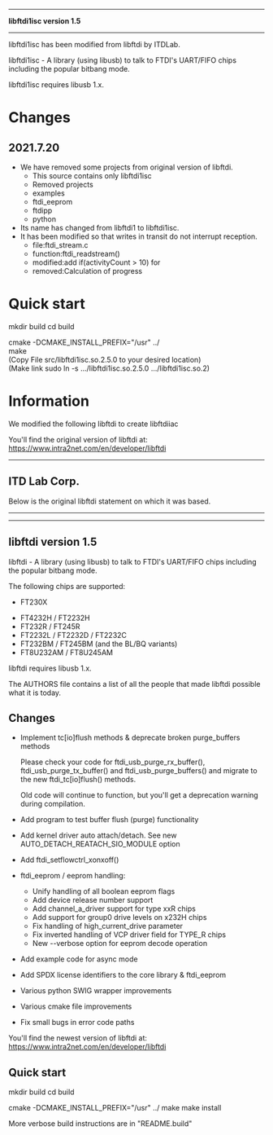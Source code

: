 ***
**libftdi1isc version 1.5**
***

libftdi1isc has been modified from libftdi by ITDLab.

libftdi1isc - A library (using libusb) to talk to FTDI's UART/FIFO chips
including the popular bitbang mode.

libftdi1isc requires libusb 1.x.

# Changes
## 2021.7.20
 - We have removed some projects from original version of libftdi.  
    - This source contains only libftdi1isc  
	- Removed projects  
	 - examples  
	 - ftdi_eeprom  
	 - ftdipp  
	 - python  
 - Its name has changed from libftdi1 to libftdi1isc.  
 - It has been modified so that writes in transit do not interrupt reception.  
    - file:ftdi_stream.c  
     - function:ftdi_readstream()  
     - modified:add if(activityCount > 10) for  
	 - removed:Calculation of progress  

# Quick start

mkdir build
cd build

cmake -DCMAKE_INSTALL_PREFIX="/usr" ../  
make  
(Copy File src/libftdi1isc.so.2.5.0 to your desired location)  
(Make link sudo ln -s .../libftdi1isc.so.2.5.0 .../libftdi1isc.so.2)  

# Information

We modified the following libftdi to create libftdiiac

You'll find the original version of libftdi at:
https://www.intra2net.com/en/developer/libftdi

--------------------------------------------------------------------
ITD Lab Corp.
--------------------------------------------------------------------


Below is the original libftdi statement on which it was based.
***

--------------------------------------------------------------------
libftdi version 1.5
--------------------------------------------------------------------

libftdi - A library (using libusb) to talk to FTDI's UART/FIFO chips
including the popular bitbang mode.

The following chips are supported:
* FT230X
- FT4232H / FT2232H
- FT232R  / FT245R
- FT2232L / FT2232D / FT2232C
- FT232BM / FT245BM (and the BL/BQ variants)
- FT8U232AM / FT8U245AM

libftdi requires libusb 1.x.

The AUTHORS file contains a list of all the people
that made libftdi possible what it is today.

Changes
-------
* Implement tc[io]flush methods & deprecate broken purge_buffers methods

  Please check your code for ftdi_usb_purge_rx_buffer(),
  ftdi_usb_purge_tx_buffer() and ftdi_usb_purge_buffers()
  and migrate to the new ftdi_tc[io]flush() methods.

  Old code will continue to function, but you'll get
  a deprecation warning during compilation.

* Add program to test buffer flush (purge) functionality
* Add kernel driver auto attach/detach.
  See new AUTO_DETACH_REATACH_SIO_MODULE option
* Add ftdi_setflowctrl_xonxoff()
* ftdi_eeprom / eeprom handling:
  * Unify handling of all boolean eeprom flags
  * Add device release number support
  * Add channel_a_driver support for type xxR chips
  * Add support for group0 drive levels on x232H chips
  * Fix handling of high_current_drive parameter
  * Fix inverted handling of VCP driver field for TYPE_R chips
  * New --verbose option for eeprom decode operation
* Add example code for async mode
* Add SPDX license identifiers to the core library & ftdi_eeprom
* Various python SWIG wrapper improvements
* Various cmake file improvements
* Fix small bugs in error code paths

You'll find the newest version of libftdi at:
https://www.intra2net.com/en/developer/libftdi


Quick start
-----------
mkdir build
cd build

cmake -DCMAKE_INSTALL_PREFIX="/usr" ../
make
make install

More verbose build instructions are in "README.build"

